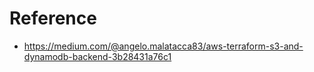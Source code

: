 


# Reference
- https://medium.com/@angelo.malatacca83/aws-terraform-s3-and-dynamodb-backend-3b28431a76c1